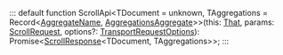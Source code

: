 :::
default function ScrollApi<TDocument = unknown, TAggregations = Record<[AggregateName](./AggregateName.md), [AggregationsAggregate](./AggregationsAggregate.md)>>(this: [That](./That.md), params: [ScrollRequest](./ScrollRequest.md), options?: [TransportRequestOptions](./TransportRequestOptions.md)): Promise<[ScrollResponse](./ScrollResponse.md)<TDocument, TAggregations>>;
:::
